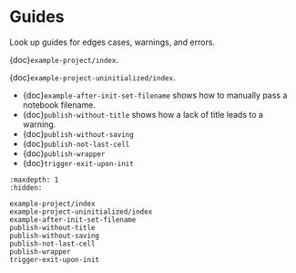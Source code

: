 # Guides

Look up guides for edges cases, warnings, and errors.

{doc}`example-project/index`.

{doc}`example-project-uninitialized/index`.

- {doc}`example-after-init-set-filename` shows how to manually pass a notebook filename.
- {doc}`publish-without-title` shows how a lack of title leads to a warning.
- {doc}`publish-without-saving`
- {doc}`publish-not-last-cell`
- {doc}`publish-wrapper`
- {doc}`trigger-exit-upon-init`

```{toctree}
:maxdepth: 1
:hidden:

example-project/index
example-project-uninitialized/index
example-after-init-set-filename
publish-without-title
publish-without-saving
publish-not-last-cell
publish-wrapper
trigger-exit-upon-init
```
